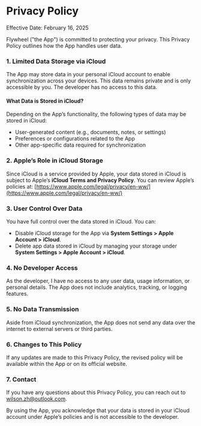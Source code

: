 Privacy Policy
==============

Effective Date: February 16, 2025

Flywheel ("the App") is committed to protecting your privacy. This Privacy Policy outlines how the App handles user data.

### **1. Limited Data Storage via iCloud**
The App may store data in your personal iCloud account to enable synchronization across your devices. This data remains private and is only accessible by you. The developer has no access to this data.

#### **What Data is Stored in iCloud?**
Depending on the App’s functionality, the following types of data may be stored in iCloud:
- User-generated content (e.g., documents, notes, or settings)
- Preferences or configurations related to the App
- Other app-specific data required for synchronization

### **2. Apple’s Role in iCloud Storage**
Since iCloud is a service provided by Apple, your data stored in iCloud is subject to Apple’s **iCloud Terms and Privacy Policy**. You can review Apple’s policies at:
[https://www.apple.com/legal/privacy/en-ww/](https://www.apple.com/legal/privacy/en-ww/)

### **3. User Control Over Data**
You have full control over the data stored in iCloud. You can:
- Disable iCloud storage for the App via **System Settings > Apple Account > iCloud**.
- Delete app data stored in iCloud by managing your storage under **System Settings > Apple Account > iCloud**.

### **4. No Developer Access**
As the developer, I have no access to any user data, usage information, or personal details. The App does not include analytics, tracking, or logging features.

### **5. No Data Transmission**
Aside from iCloud synchronization, the App does not send any data over the internet to external servers or third parties.

### **6. Changes to This Policy**
If any updates are made to this Privacy Policy, the revised policy will be available within the App or on its official website.

### **7. Contact**
If you have any questions about this Privacy Policy, you can reach out to wilson.zh@outlook.com.

By using the App, you acknowledge that your data is stored in your iCloud account under Apple’s policies and is not accessible to the developer.

